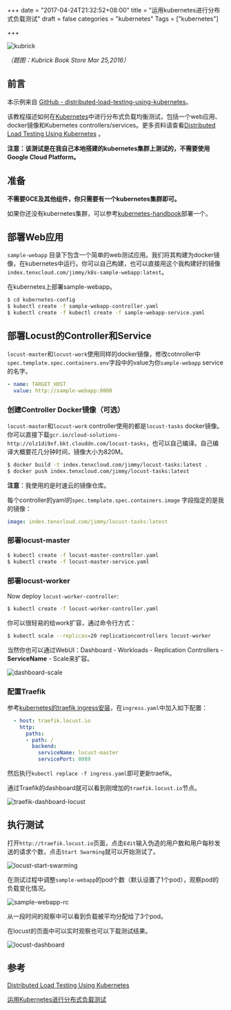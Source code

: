 +++
date = "2017-04-24T21:32:52+08:00"
title = "运用kubernetes进行分布式负载测试"
draft = false
categories = "kubernetes"
Tags = ["kubernetes"]

+++

![kubrick](http://olz1di9xf.bkt.clouddn.com/20160325002.jpg)

*（题图：Kubrick Book Store  Mar 25,2016）*

## 前言

本示例来自 [GitHub - distributed-load-testing-using-kubernetes](https://github.com/rootsongjc/distributed-load-testing-using-kubernetes)。

该教程描述如何在[Kubernetes](http://kubernetes.io)中进行分布式负载均衡测试，包括一个web应用、docker镜像和Kubernetes controllers/services。更多资料请查看[Distributed Load Testing Using Kubernetes](http://cloud.google.com/solutions/distributed-load-testing-using-kubernetes) 。

**注意：该测试是在我自己本地搭建的kubernetes集群上测试的，不需要使用Google Cloud Platform。**

## 准备

**不需要GCE及其他组件，你只需要有一个kubernetes集群即可。**

如果你还没有kubernetes集群，可以参考[kubernetes-handbook](https://www.gitbook.com/book/rootsongjc/kubernetes-handbook)部署一个。

## 部署Web应用

 `sample-webapp` 目录下包含一个简单的web测试应用。我们将其构建为docker镜像，在kubernetes中运行。你可以自己构建，也可以直接用这个我构建好的镜像`index.tenxcloud.com/jimmy/k8s-sample-webapp:latest`。

在kubernetes上部署sample-webapp。

```bash
$ cd kubernetes-config
$ kubectl create -f sample-webapp-controller.yaml
$ kubectl create -f kubectl create -f sample-webapp-service.yaml
```

## 部署Locust的Controller和Service

`locust-master`和`locust-work`使用同样的docker镜像，修改cotnroller中`spec.template.spec.containers.env`字段中的value为你`sample-webapp` service的名字。

```yaml
- name: TARGET_HOST
  value: http://sample-webapp:8000
```

### 创建Controller Docker镜像（可选）

`locust-master`和`locust-work` controller使用的都是`locust-tasks` docker镜像。你可以直接下载`gcr.io/cloud-solutions-http://olz1di9xf.bkt.clouddn.com/locust-tasks`，也可以自己编译。自己编译大概要花几分钟时间，镜像大小为820M。

```bash
$ docker build -t index.tenxcloud.com/jimmy/locust-tasks:latest .
$ docker push index.tenxcloud.com/jimmy/locust-tasks:latest
```

**注意**：我使用的是时速云的镜像仓库。

每个controller的yaml的`spec.template.spec.containers.image` 字段指定的是我的镜像：

```yaml
image: index.tenxcloud.com/jimmy/locust-tasks:latest
```

### 部署locust-master

```bash
$ kubectl create -f locust-master-controller.yaml
$ kubectl create -f locust-master-service.yaml
```

### 部署locust-worker

Now deploy `locust-worker-controller`:

```bash
$ kubectl create -f locust-worker-controller.yaml
```

你可以很轻易的给work扩容，通过命令行方式：

```bash
$ kubectl scale --replicas=20 replicationcontrollers locust-worker
```

当然你也可以通过WebUI：Dashboard - Workloads - Replication Controllers - **ServiceName** - Scale来扩容。

![dashboard-scale](http://olz1di9xf.bkt.clouddn.com/dashbaord-scale.jpg)

### 配置Traefik

参考[kubernetes的traefik ingress安装](https://jimmysong.io/blogs/traefik-ingress-installation/)，在`ingress.yaml`中加入如下配置：

```Yaml
  - host: traefik.locust.io
    http:
      paths:
      - path: /
        backend:
          serviceName: locust-master
          servicePort: 8089
```

然后执行`kubectl replace -f ingress.yaml`即可更新traefik。

通过Traefik的dashboard就可以看到刚增加的`traefik.locust.io`节点。

![traefik-dashboard-locust](http://olz1di9xf.bkt.clouddn.com/traefik-dashboard-locust.jpg)

## 执行测试

打开`http://traefik.locust.io`页面，点击`Edit`输入伪造的用户数和用户每秒发送的请求个数，点击`Start Swarming`就可以开始测试了。

![locust-start-swarming](http://olz1di9xf.bkt.clouddn.com/locust-start-swarming.jpg)

在测试过程中调整`sample-webapp`的pod个数（默认设置了1个pod），观察pod的负载变化情况。

![sample-webapp-rc](http://olz1di9xf.bkt.clouddn.com/sample-webapp-rc.jpg)

从一段时间的观察中可以看到负载被平均分配给了3个pod。

在locust的页面中可以实时观察也可以下载测试结果。

![locust-dashboard](http://olz1di9xf.bkt.clouddn.com/locust-dashboard.jpg)

## 参考

[Distributed Load Testing Using Kubernetes](https://cloud.google.com/solutions/distributed-load-testing-using-kubernetes)

[运用Kubernetes进行分布式负载测试](http://www.csdn.net/article/2015-07-07/2825155)
